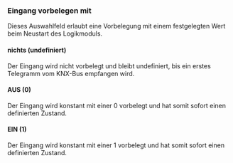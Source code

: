 ﻿### Eingang vorbelegen mit


Dieses Auswahlfeld erlaubt eine Vorbelegung mit einem festgelegten Wert beim Neustart des Logikmoduls.  

#### nichts (undefiniert)

Der Eingang wird nicht vorbelegt und bleibt undefiniert, bis ein erstes Telegramm vom KNX-Bus empfangen wird.

#### AUS (0)

Der Eingang wird konstant mit einer 0 vorbelegt und hat somit sofort einen definierten Zustand.

#### EIN (1)

Der Eingang wird konstant mit einer 1 vorbelegt und hat somit sofort einen definierten Zustand.

